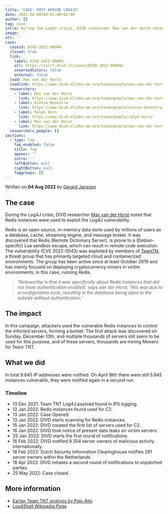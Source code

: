 ```yaml
---
title: 'CASE: POST APACHE LOG4J2'
date: 2022-08-04T00:01:00+02:00
author: []
tag: case
intro: During the Log4J crisis, DIVD researcher Max van der Horst noted that Redis instances were used to exploit the Log4J vulnerability. In total 9645 IP addresses were notified.
image: ''
alt: ''
case:
  caseid: DIVD-2022-00004
  closed: true
  link:
    label: DIVD-2022-00004
    url: https://csirt.divd.nl/cases/DIVD-2022-00004/
    invertedColors: false
    external: false
  lead: Max van der Horst
  leadlink: https://www.divd.nl/who-we-are/team/people/max-van-der-horst/
  researchers:
    - label: Max van der Horst
      link: https://www.divd.nl/who-we-are/team/people/max-van-der-horst/
    - label: Wietse Boonstra
      link: https://www.divd.nl/who-we-are/team/people/wietse-boonstra/
    - label: Ralph Horn
      link: https://www.divd.nl/who-we-are/team/people/ralph-horn/
    - label: Max van der Horst
      link: https://www.divd.nl/who-we-are/team/people/max-van-der-horst/
  researchers_people: []
sections:
  - type: faq
    faq_enabled: false
    title: faq
    opener: ''
    intro: ''
    leftButton: null
    rightButton: null
    faqgroups: []
---
```

Written on **04 Aug 2022** by [Gerard Janssen](https://www.divd.nl/who-we-are/team/people/gerard-janssen/)

## The case

During the Log4J crisis, DIVD researcher [Max van der Horst](https://www.divd.nl/who-we-are/team/people/max-van-der-horst/) noted that Redis instances were used to exploit the Log4J vulnerability. 

Redis is an open-source, in-memory data store used by millions of users as a database, cache, streaming engine, and message broker. It was discovered that Redis (Remote Dictionary Server), is prone to a (Debian-specific) Lua sandbox escape, which can result in remote code execution. The vulnerability (CVE 2022-0543) was exploited by members of [TeamTN](https://attack.mitre.org/groups/G0139), a threat group that has primarily targeted cloud and containerized environments. The group has been active since at least October 2019 and has mainly focused on deploying cryptocurrency miners in victim environments, in this case, running Redis.

> _‘Noteworthy is that it was specifically about Redis instances that did not have authentication enabled’, says van der Horst, ‘this was due to a configuration error, resulting in the database being open to the outside without authentication.’_

## The impact

In this campaign, attackers used the vulnerable Redis instances to control the infected servers, forming a botnet. The first attack was discovered on Sunday, December 13th, and multiple thousands of servers still seem to be used for this purpose, and of these servers, thousands are mining Monero for Team TNT.

## What we did

In total 9.645 IP addresses were notified. On April 18th there were still 5.845 instances vulnerable, they were notified again in a second run.

### Timeline

- 13 Dec 2021: Team TNT Log4J payload found in IPS logging.
- 12 Jan 2022: Redis instances found used for C2.
- 13 Jan 2022: Case Opened
- 13 Jan 2022: DIVD starts scanning for Redis instances.
- 15 Jan 2022: DIVD created the first list of servers used for C2.
- 16 Jan 2022: DIVD took notice of present data leaks on victim servers.
- 25 Jan 2022: DIVD starts the first round of notifications.
- 16 Feb 2022: DIVD notified 9.354 server owners of malicious activity internationally.
- 18 Feb 2022: Dutch Security Information Clearinghouse notifies 291 server owners within the Netherlands.
- 18 Apr 2022: DIVD initiates a second round of notifications to unpatched parties.
- 25 May 2022: Case closed.

## More information

- [Earlier Team TNT analysis by Palo Alto](https://unit42.paloaltonetworks.com/teamtnt-cryptojacking-watchdog-operations/)
- [Log4Shell Wikipedia Page](https://en.wikipedia.org/wiki/Log4Shell)
